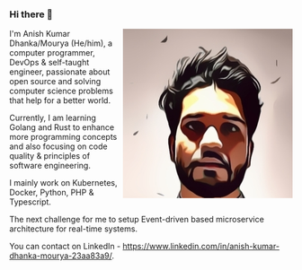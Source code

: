 ### Hi there 👋
<img src="https://github.com/Anishmourya/anishmourya/blob/main/anish.png" align="right">

I'm Anish Kumar Dhanka/Mourya (He/him), a computer programmer, DevOps & self-taught engineer, passionate about open source and solving computer science problems that help for a better world.

Currently, I am learning Golang and Rust to enhance more programming concepts and also focusing on code quality & principles of software engineering.
 
I mainly work on Kubernetes, Docker, Python, PHP & Typescript.

The next challenge for me to setup Event-driven based microservice architecture for real-time systems.

You can contact on LinkedIn - https://www.linkedin.com/in/anish-kumar-dhanka-mourya-23aa83a9/.

<!--
**Anishmourya/anishmourya** is a ✨ _special_ ✨ repository because its `README.md` (this file) appears on your GitHub profile.
Here are some ideas to get you started:

- 🔭 I’m currently working on ...
- 🌱 I’m currently learning ...
- 👯 I’m looking to collaborate on ...
- 🤔 I’m looking for help with ...
- 💬 Ask me about ...
- 📫 How to reach me: ...
- 😄 Pronouns: ...
- ⚡ Fun fact: ...
-->
